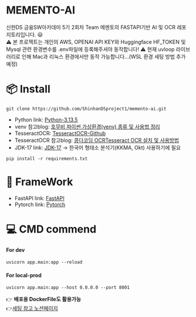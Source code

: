﻿# MEMENTO-AI
신한DS 금융SW아카데미 5기 2회차 Team 메멘토의 FASTAPI기반 AI 및 OCR 레포지토리입니다. :smiley: <br>
:warning: 본 프로젝트는 개인의 AWS, OPENAI API KEY와 Huggingface HF_TOKEN 및 Mysql 관련 환경변수를 .env파일에 등록해주셔야 동작합니다!
:warning: 현재 uvloop 라이브러리로 인해 Mac과 리눅스 환경에서만 동작 가능합니다...(WSL 환경 세팅 방법 추가 예정)
# 📦 Install
```
git clone https://github.com/ShinhanDSproject1/memento-ai.git
```
- Python link: [Python-3.13.5][PythonLink]
- venv 참고blog: [호무비 파이썬 가상환경(venv) 종류 및 사용법 정리][VenvLink]
- TesseractOCR: [TesseractOCR-Github][VenvLink]
- TesseractOCR 참고blog: [콩다코딩 OCRTesseract OCR 설치 및 사용방법][TesseractHelpLink]
- JDK-17 link: [JDK-17][JDK-17Link] -> 한국어 형태소 분석기(KKMA, Okt) 사용하기에 필요
```
pip install -r requirements.txt
```
# 🚀 FrameWork
- FastAPI link: [FastAPI][FastAPILink]
- Pytorch link: [Pytorch][PytorchLink]

[PythonLink]: https://www.python.org/downloads/release/python-3135/
[VenvLink]: https://homubee.tistory.com/38
[TesseractOCRLink]: https://github.com/UB-Mannheim/tesseract/wiki
[TesseractHelpLink]: https://kongda.tistory.com/93
[FastAPILink]: https://fastapi.tiangolo.com/ko/
[JDK-17Link]: https://www.oracle.com/java/technologies/javase/jdk17-archive-downloads.html
[PytorchLink]: https://pytorch.org/get-started/locally/
# :computer: CMD commend
#### For dev
```
uvicorn app.main:app --reload
```
#### For local-prod
```
uvicorn app.main:app --host 0.0.0.0 --port 8001
```

👉 **배포용 DockerFile도 활용가능** <br>
👉[세팅 참고 노션페이지][NotionLink]

[NotionLink]: https://unleashed-loan-37c.notion.site/?source=copy_link



